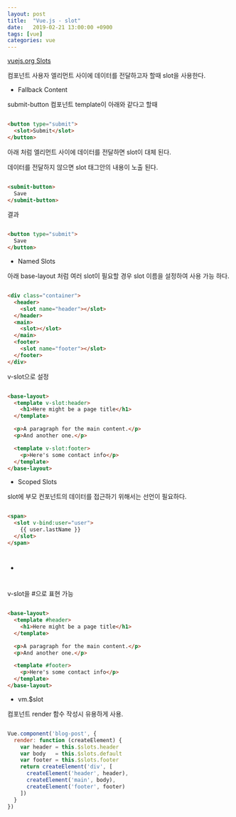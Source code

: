 ```yaml
---
layout: post
title:  "Vue.js - slot"
date:   2019-02-21 13:00:00 +0900
tags: [vue]
categories: vue
---
```


[vuejs.org Slots](https://vuejs.org/v2/guide/components-slots.html)

컴포넌트 사용자 엘리먼트 사이에 데이터를 전달하고자 할때 slot을 사용한다.

- Fallback Content

submit-button 컴포넌트 template이 아래와 같다고 할때

~~~ html

<button type="submit">
  <slot>Submit</slot>
</button>

~~~

아래 처럼 엘리먼트 사이에 데이터를 전달하면 slot이 대체 된다.

데이터를 전달하지 않으면 slot 태그안의 내용이 노출 된다.

~~~ html

<submit-button>
  Save
</submit-button>

~~~

결과

~~~ html

<button type="submit">
  Save
</button>

~~~

- Named Slots

아래 base-layout 처럼 여러 slot이 필요할 경우 slot 이름을 설정하여 사용 가능 하다.

~~~ html

<div class="container">
  <header>
    <slot name="header"></slot>
  </header>
  <main>
    <slot></slot>
  </main>
  <footer>
    <slot name="footer"></slot>
  </footer>
</div>

~~~

v-slot으로 설정

~~~ html

<base-layout>
  <template v-slot:header>
    <h1>Here might be a page title</h1>
  </template>

  <p>A paragraph for the main content.</p>
  <p>And another one.</p>

  <template v-slot:footer>
    <p>Here's some contact info</p>
  </template>
</base-layout>

~~~

- Scoped Slots

slot에 부모 컨포넌트의 데이터를 접근하기 위해서는 선언이 필요하다.

~~~ html

<span>
  <slot v-bind:user="user">
    {{ user.lastName }}
  </slot>
</span>

~~~

- #

v-slot을 #으로 표현 가능

~~~ html

<base-layout>
  <template #header>
    <h1>Here might be a page title</h1>
  </template>

  <p>A paragraph for the main content.</p>
  <p>And another one.</p>

  <template #footer>
    <p>Here's some contact info</p>
  </template>
</base-layout>

~~~

- vm.$slot

컴포넌트 render 함수 작성시 유용하게 사용.

~~~ javascript

Vue.component('blog-post', {
  render: function (createElement) {
    var header = this.$slots.header
    var body   = this.$slots.default
    var footer = this.$slots.footer
    return createElement('div', [
      createElement('header', header),
      createElement('main', body),
      createElement('footer', footer)
    ])
  }
})

~~~